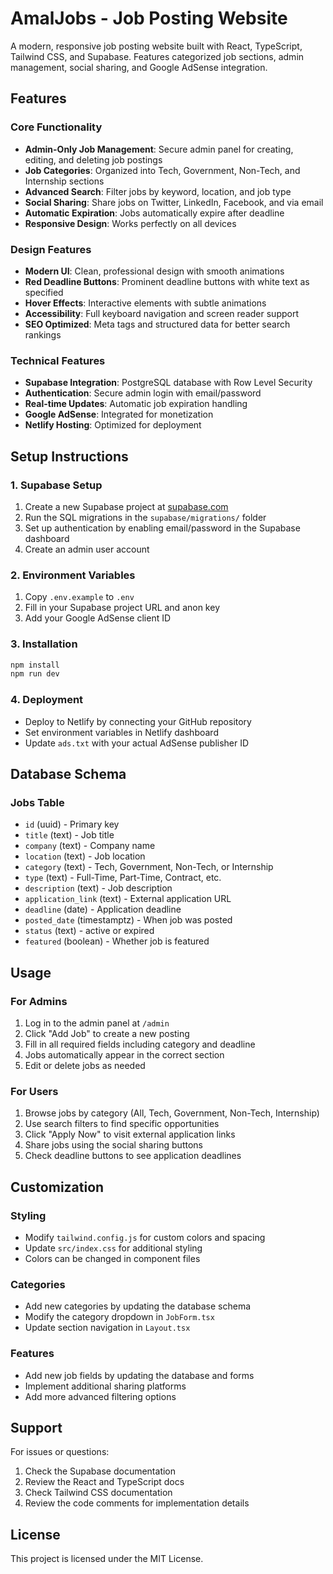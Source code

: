 # AmalJobs - Job Posting Website

A modern, responsive job posting website built with React, TypeScript, Tailwind CSS, and Supabase. Features categorized job sections, admin management, social sharing, and Google AdSense integration.

## Features

### Core Functionality

- **Admin-Only Job Management**: Secure admin panel for creating, editing, and deleting job postings
- **Job Categories**: Organized into Tech, Government, Non-Tech, and Internship sections
- **Advanced Search**: Filter jobs by keyword, location, and job type
- **Social Sharing**: Share jobs on Twitter, LinkedIn, Facebook, and via email
- **Automatic Expiration**: Jobs automatically expire after deadline
- **Responsive Design**: Works perfectly on all devices

### Design Features

- **Modern UI**: Clean, professional design with smooth animations
- **Red Deadline Buttons**: Prominent deadline buttons with white text as specified
- **Hover Effects**: Interactive elements with subtle animations
- **Accessibility**: Full keyboard navigation and screen reader support
- **SEO Optimized**: Meta tags and structured data for better search rankings

### Technical Features

- **Supabase Integration**: PostgreSQL database with Row Level Security
- **Authentication**: Secure admin login with email/password
- **Real-time Updates**: Automatic job expiration handling
- **Google AdSense**: Integrated for monetization
- **Netlify Hosting**: Optimized for deployment

## Setup Instructions

### 1. Supabase Setup

1. Create a new Supabase project at [supabase.com](https://supabase.com)
2. Run the SQL migrations in the `supabase/migrations/` folder
3. Set up authentication by enabling email/password in the Supabase dashboard
4. Create an admin user account

### 2. Environment Variables

1. Copy `.env.example` to `.env`
2. Fill in your Supabase project URL and anon key
3. Add your Google AdSense client ID

### 3. Installation

```bash
npm install
npm run dev
```


### 4. Deployment

- Deploy to Netlify by connecting your GitHub repository
- Set environment variables in Netlify dashboard
- Update `ads.txt` with your actual AdSense publisher ID

## Database Schema

### Jobs Table

- `id` (uuid) - Primary key
- `title` (text) - Job title
- `company` (text) - Company name
- `location` (text) - Job location
- `category` (text) - Tech, Government, Non-Tech, or Internship
- `type` (text) - Full-Time, Part-Time, Contract, etc.
- `description` (text) - Job description
- `application_link` (text) - External application URL
- `deadline` (date) - Application deadline
- `posted_date` (timestamptz) - When job was posted
- `status` (text) - active or expired
- `featured` (boolean) - Whether job is featured

## Usage

### For Admins

1. Log in to the admin panel at `/admin`
2. Click "Add Job" to create a new posting
3. Fill in all required fields including category and deadline
4. Jobs automatically appear in the correct section
5. Edit or delete jobs as needed

### For Users

1. Browse jobs by category (All, Tech, Government, Non-Tech, Internship)
2. Use search filters to find specific opportunities
3. Click "Apply Now" to visit external application links
4. Share jobs using the social sharing buttons
5. Check deadline buttons to see application deadlines

## Customization

### Styling

- Modify `tailwind.config.js` for custom colors and spacing
- Update `src/index.css` for additional styling
- Colors can be changed in component files

### Categories

- Add new categories by updating the database schema
- Modify the category dropdown in `JobForm.tsx`
- Update section navigation in `Layout.tsx`

### Features

- Add new job fields by updating the database and forms
- Implement additional sharing platforms
- Add more advanced filtering options

## Support

For issues or questions:

1. Check the Supabase documentation
2. Review the React and TypeScript docs
3. Check Tailwind CSS documentation
4. Review the code comments for implementation details

## License

This project is licensed under the MIT License.
